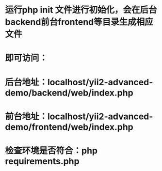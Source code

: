 # 运行php init 文件进行初始化，会在后台backend前台frontend等目录生成相应文件
# 即可访问：
#  后台地址：localhost/yii2-advanced-demo/backend/web/index.php
#  前台地址：localhost/yii2-advanced-demo/frontend/web/index.php 
# 检查环境是否符合：php requirements.php
#
#
#
#
#
